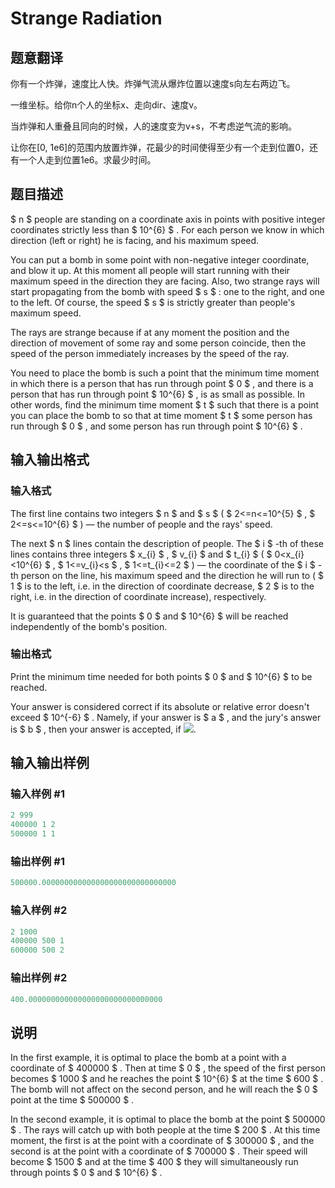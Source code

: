# Strange Radiation

## 题意翻译

你有一个炸弹，速度比人快。炸弹气流从爆炸位置以速度s向左右两边飞。

一维坐标。给你n个人的坐标x、走向dir、速度v。

当炸弹和人重叠且同向的时候，人的速度变为v+s，不考虑逆气流的影响。

让你在[0, 1e6]的范围内放置炸弹，花最少的时间使得至少有一个走到位置0，还有一个人走到位置1e6。求最少时间。

## 题目描述

 $ n $ people are standing on a coordinate axis in points with positive integer coordinates strictly less than $ 10^{6} $ . For each person we know in which direction (left or right) he is facing, and his maximum speed.

You can put a bomb in some point with non-negative integer coordinate, and blow it up. At this moment all people will start running with their maximum speed in the direction they are facing. Also, two strange rays will start propagating from the bomb with speed $ s $ : one to the right, and one to the left. Of course, the speed $ s $ is strictly greater than people's maximum speed.

The rays are strange because if at any moment the position and the direction of movement of some ray and some person coincide, then the speed of the person immediately increases by the speed of the ray.

You need to place the bomb is such a point that the minimum time moment in which there is a person that has run through point $ 0 $ , and there is a person that has run through point $ 10^{6} $ , is as small as possible. In other words, find the minimum time moment $ t $ such that there is a point you can place the bomb to so that at time moment $ t $ some person has run through $ 0 $ , and some person has run through point $ 10^{6} $ .

## 输入输出格式

### 输入格式

The first line contains two integers $ n $ and $ s $ ( $ 2<=n<=10^{5} $ , $ 2<=s<=10^{6} $ ) — the number of people and the rays' speed.

The next $ n $ lines contain the description of people. The $ i $ -th of these lines contains three integers $ x_{i} $ , $ v_{i} $ and $ t_{i} $ ( $ 0&lt;x_{i}&lt;10^{6} $ , $ 1<=v_{i}&lt;s $ , $ 1<=t_{i}<=2 $ ) — the coordinate of the $ i $ -th person on the line, his maximum speed and the direction he will run to ( $ 1 $ is to the left, i.e. in the direction of coordinate decrease, $ 2 $ is to the right, i.e. in the direction of coordinate increase), respectively.

It is guaranteed that the points $ 0 $ and $ 10^{6} $ will be reached independently of the bomb's position.

### 输出格式

Print the minimum time needed for both points $ 0 $ and $ 10^{6} $ to be reached.

Your answer is considered correct if its absolute or relative error doesn't exceed $ 10^{-6} $ . Namely, if your answer is $ a $ , and the jury's answer is $ b $ , then your answer is accepted, if ![](https://cdn.luogu.com.cn/upload/vjudge_pic/CF832C/67bc3119d4422d5f5d06ffa95a1fb9753f3e40d8.png).

## 输入输出样例

### 输入样例 #1

```cpp
2 999
400000 1 2
500000 1 1

```
### 输出样例 #1

```cpp
500000.000000000000000000000000000000

```
### 输入样例 #2

```cpp
2 1000
400000 500 1
600000 500 2

```
### 输出样例 #2

```cpp
400.000000000000000000000000000000

```
## 说明

In the first example, it is optimal to place the bomb at a point with a coordinate of $ 400000 $ . Then at time $ 0 $ , the speed of the first person becomes $ 1000 $ and he reaches the point $ 10^{6} $ at the time $ 600 $ . The bomb will not affect on the second person, and he will reach the $ 0 $ point at the time $ 500000 $ .

In the second example, it is optimal to place the bomb at the point $ 500000 $ . The rays will catch up with both people at the time $ 200 $ . At this time moment, the first is at the point with a coordinate of $ 300000 $ , and the second is at the point with a coordinate of $ 700000 $ . Their speed will become $ 1500 $ and at the time $ 400 $ they will simultaneously run through points $ 0 $ and $ 10^{6} $ .

